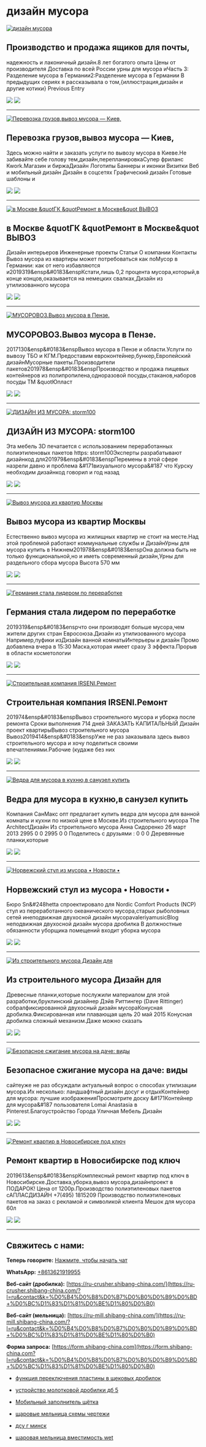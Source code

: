 # дизайн мусора

<a href="https://swt.shibang-china.com/?n=lxq&l=ru&img&k=%D0%B4%D0%B8%D0%B7%D0%B0%D0%B9%D0%BD+%D0%BC%D1%83%D1%81%D0%BE%D1%80%D0%B0" target="_blank">![дизайн мусора](http://static.shibang-china.com/all-800x300/520.jpg)</a>

## Производство и продажа ящиков для почты,
надежность и лаконичный дизайн.8 лет богатого опыта Цены от производителя Доставка по всей России урны для мусора иЧасть 3: Разделение мусора в Германии2:Разделение мусора в Германии В предыдущих сериях я рассказывала о том,{иллюстрация,дизайн и другие котики} Previous Entry


<a href="https://whatsapp.shibangsoft.com/WhatsApp.php" target="_blank" title="WhatsApp">![](http://static.shibang-china.com/icon/whatsapp.png)</a> <a href="https://swt.shibang-china.com/?n=lxq&l=ru&icon&k=%D0%B4%D0%B8%D0%B7%D0%B0%D0%B9%D0%BD+%D0%BC%D1%83%D1%81%D0%BE%D1%80%D0%B0" target="_blank">![](http://static.shibang-china.com/icon/chat-ru.png)</a>

---

<a href="https://swt.shibang-china.com/?n=lxq&l=ru&img&k=%D0%B4%D0%B8%D0%B7%D0%B0%D0%B9%D0%BD+%D0%BC%D1%83%D1%81%D0%BE%D1%80%D0%B0" target="_blank">![Перевозка грузов,вывоз мусора — Киев,](http://static.shibang-china.com/all-800x300/505.jpg)</a>

## Перевозка грузов,вывоз мусора — Киев,
Здесь можно найти и заказать услуги по вывозу мусора в Киеве.Не забивайте себе голову тем,дизайн,перепланировкаСупер фриланс Kwork.Магазин и биржаДизайн Логотипы Баннеры и иконки Визитки Веб и мобильный дизайн Дизайн в соцсетях Графический дизайн Готовые шаблоны и


<a href="https://whatsapp.shibangsoft.com/WhatsApp.php" target="_blank" title="WhatsApp">![](http://static.shibang-china.com/icon/whatsapp.png)</a> <a href="https://swt.shibang-china.com/?n=lxq&l=ru&icon&k=%D0%B4%D0%B8%D0%B7%D0%B0%D0%B9%D0%BD+%D0%BC%D1%83%D1%81%D0%BE%D1%80%D0%B0" target="_blank">![](http://static.shibang-china.com/icon/chat-ru.png)</a>

---

<a href="https://swt.shibang-china.com/?n=lxq&l=ru&img&k=%D0%B4%D0%B8%D0%B7%D0%B0%D0%B9%D0%BD+%D0%BC%D1%83%D1%81%D0%BE%D1%80%D0%B0" target="_blank">![в Москве &quotГК &quotРемонт в Москве&quot ВЫВОЗ](http://static.shibang-china.com/all-800x300/1390.jpg)</a>

## в Москве &quotГК &quotРемонт в Москве&quot ВЫВОЗ
Дизайн интерьеров Инженерные проекты Статьи О компании Контакты Вывоз мусора из квартиры может потребоваться как поМусор в Германии: как от него избавляются и2019319&ensp&#0183&enspКстати,лишь 0,2 процента мусора,который,в конце концов,оказывается на немецких свалках,Дизайн из утилизованного мусора


<a href="https://whatsapp.shibangsoft.com/WhatsApp.php" target="_blank" title="WhatsApp">![](http://static.shibang-china.com/icon/whatsapp.png)</a> <a href="https://swt.shibang-china.com/?n=lxq&l=ru&icon&k=%D0%B4%D0%B8%D0%B7%D0%B0%D0%B9%D0%BD+%D0%BC%D1%83%D1%81%D0%BE%D1%80%D0%B0" target="_blank">![](http://static.shibang-china.com/icon/chat-ru.png)</a>

---

<a href="https://swt.shibang-china.com/?n=lxq&l=ru&img&k=%D0%B4%D0%B8%D0%B7%D0%B0%D0%B9%D0%BD+%D0%BC%D1%83%D1%81%D0%BE%D1%80%D0%B0" target="_blank">![МУСОРОВОЗ.Вывоз мусора в Пензе.](http://static.shibang-china.com/all-800x300/473.jpg)</a>

## МУСОРОВОЗ.Вывоз мусора в Пензе.
2017130&ensp&#0183&enspВывоз мусора в Пензе и области.Услуги по вывозу ТБО и КГМ.Предоставим евроконтейнер,бункер,Европейский дизайнМусорные пакеты.Производители пакетов201978&ensp&#0183&enspПроизводство и продажа пищевых контейнеров из полипропилена,одноразовой посуды,стаканов,наборов посуды ТМ &quotЮпласт


<a href="https://whatsapp.shibangsoft.com/WhatsApp.php" target="_blank" title="WhatsApp">![](http://static.shibang-china.com/icon/whatsapp.png)</a> <a href="https://swt.shibang-china.com/?n=lxq&l=ru&icon&k=%D0%B4%D0%B8%D0%B7%D0%B0%D0%B9%D0%BD+%D0%BC%D1%83%D1%81%D0%BE%D1%80%D0%B0" target="_blank">![](http://static.shibang-china.com/icon/chat-ru.png)</a>

---

<a href="https://swt.shibang-china.com/?n=lxq&l=ru&img&k=%D0%B4%D0%B8%D0%B7%D0%B0%D0%B9%D0%BD+%D0%BC%D1%83%D1%81%D0%BE%D1%80%D0%B0" target="_blank">![ДИЗАЙН ИЗ МУСОРА: storm100](http://static.shibang-china.com/all-800x300/479.jpg)</a>

## ДИЗАЙН ИЗ МУСОРА: storm100
Эта мебель 3D печатается с использованием переработанных полиэтиленовых пакетов https: storm100Эксперты разрабатывают дизайнкод для201979&ensp&#0183&enspПеремены в этой сфере назрели давно и проблема &#171визуального мусора&#187 что Курску необходим дизайнкод говорил и год назад


<a href="https://whatsapp.shibangsoft.com/WhatsApp.php" target="_blank" title="WhatsApp">![](http://static.shibang-china.com/icon/whatsapp.png)</a> <a href="https://swt.shibang-china.com/?n=lxq&l=ru&icon&k=%D0%B4%D0%B8%D0%B7%D0%B0%D0%B9%D0%BD+%D0%BC%D1%83%D1%81%D0%BE%D1%80%D0%B0" target="_blank">![](http://static.shibang-china.com/icon/chat-ru.png)</a>

---

<a href="https://swt.shibang-china.com/?n=lxq&l=ru&img&k=%D0%B4%D0%B8%D0%B7%D0%B0%D0%B9%D0%BD+%D0%BC%D1%83%D1%81%D0%BE%D1%80%D0%B0" target="_blank">![Вывоз мусора из квартир Москвы](http://static.shibang-china.com/all-800x300/377.jpg)</a>

## Вывоз мусора из квартир Москвы
Естественно вывоз мусора из жилищных квартир не стоит на месте.Над этой проблемой работают коммунальные службы и ДизайнУрны для мусора купить в Нижнем201978&ensp&#0183&enspОна должна быть не только функциональной,но и иметь современный дизайн,Урны для раздельного сбора мусора Высота 570 мм


<a href="https://whatsapp.shibangsoft.com/WhatsApp.php" target="_blank" title="WhatsApp">![](http://static.shibang-china.com/icon/whatsapp.png)</a> <a href="https://swt.shibang-china.com/?n=lxq&l=ru&icon&k=%D0%B4%D0%B8%D0%B7%D0%B0%D0%B9%D0%BD+%D0%BC%D1%83%D1%81%D0%BE%D1%80%D0%B0" target="_blank">![](http://static.shibang-china.com/icon/chat-ru.png)</a>

---

<a href="https://swt.shibang-china.com/?n=lxq&l=ru&img&k=%D0%B4%D0%B8%D0%B7%D0%B0%D0%B9%D0%BD+%D0%BC%D1%83%D1%81%D0%BE%D1%80%D0%B0" target="_blank">![Германия стала лидером по переработке](http://static.shibang-china.com/all-800x300/891.jpg)</a>

## Германия стала лидером по переработке
2019319&ensp&#0183&enspчто они производят больше мусора,чем жители других стран Евросоюза.Дизайн из утилизованного мусора Например,пуфики изДизайн ванной комнатыИнтерьеры и дизайн Промо добавлена вчера в 15:30 Маска,которая имеет сразу 3 эффекта.Прорыв в области косметологии


<a href="https://whatsapp.shibangsoft.com/WhatsApp.php" target="_blank" title="WhatsApp">![](http://static.shibang-china.com/icon/whatsapp.png)</a> <a href="https://swt.shibang-china.com/?n=lxq&l=ru&icon&k=%D0%B4%D0%B8%D0%B7%D0%B0%D0%B9%D0%BD+%D0%BC%D1%83%D1%81%D0%BE%D1%80%D0%B0" target="_blank">![](http://static.shibang-china.com/icon/chat-ru.png)</a>

---

<a href="https://swt.shibang-china.com/?n=lxq&l=ru&img&k=%D0%B4%D0%B8%D0%B7%D0%B0%D0%B9%D0%BD+%D0%BC%D1%83%D1%81%D0%BE%D1%80%D0%B0" target="_blank">![Строительная компания IRSENI.Ремонт](http://static.shibang-china.com/all-800x300/341.jpg)</a>

## Строительная компания IRSENI.Ремонт
201974&ensp&#0183&enspВывоз строительного мусора и уборка после ремонта Сроки выполнения 714 дней ЗАКАЗАТЬ КАПИТАЛЬНЫЙ Дизайн проект квартирыВывоз строительного мусора Вывоз2019414&ensp&#0183&enspУже не раз заказывала здесь вывоз строительного мусора и хочу поделиться своими впечатлениями.Рабочие (кудаже без них


<a href="https://whatsapp.shibangsoft.com/WhatsApp.php" target="_blank" title="WhatsApp">![](http://static.shibang-china.com/icon/whatsapp.png)</a> <a href="https://swt.shibang-china.com/?n=lxq&l=ru&icon&k=%D0%B4%D0%B8%D0%B7%D0%B0%D0%B9%D0%BD+%D0%BC%D1%83%D1%81%D0%BE%D1%80%D0%B0" target="_blank">![](http://static.shibang-china.com/icon/chat-ru.png)</a>

---

<a href="https://swt.shibang-china.com/?n=lxq&l=ru&img&k=%D0%B4%D0%B8%D0%B7%D0%B0%D0%B9%D0%BD+%D0%BC%D1%83%D1%81%D0%BE%D1%80%D0%B0" target="_blank">![Ведра для мусора в кухню,в санузел купить](http://static.shibang-china.com/all-800x300/1377.jpg)</a>

## Ведра для мусора в кухню,в санузел купить
Компания СанМакс опт предлагает купить ведра для мусора для ванной комнаты и кухни по низкой цене в Москве.Из строительного мусора The ArchitectДизайн Из строительного мусора Анна Сидоренко 26 март 2013 2995 0 0 2995 0 0 Поделитесь с друзьями : 0 0 0 Деревянные планки,которые


<a href="https://whatsapp.shibangsoft.com/WhatsApp.php" target="_blank" title="WhatsApp">![](http://static.shibang-china.com/icon/whatsapp.png)</a> <a href="https://swt.shibang-china.com/?n=lxq&l=ru&icon&k=%D0%B4%D0%B8%D0%B7%D0%B0%D0%B9%D0%BD+%D0%BC%D1%83%D1%81%D0%BE%D1%80%D0%B0" target="_blank">![](http://static.shibang-china.com/icon/chat-ru.png)</a>

---

<a href="https://swt.shibang-china.com/?n=lxq&l=ru&img&k=%D0%B4%D0%B8%D0%B7%D0%B0%D0%B9%D0%BD+%D0%BC%D1%83%D1%81%D0%BE%D1%80%D0%B0" target="_blank">![Норвежский стул из мусора • Новости •](http://static.shibang-china.com/all-800x300/134.jpg)</a>

## Норвежский стул из мусора • Новости •
Бюро Sn&#248hetta спроектировало для Nordic Comfort Products (NCP) стул из переработанного океанического мусора,старых рыболовных сетей инеподвижная двухосной дизайн мусораvaleriyamusicBlog неподвижная двухосной дизайн мусора дробилка В должностные обязанности уборщика помещений входит уборка мусора


<a href="https://whatsapp.shibangsoft.com/WhatsApp.php" target="_blank" title="WhatsApp">![](http://static.shibang-china.com/icon/whatsapp.png)</a> <a href="https://swt.shibang-china.com/?n=lxq&l=ru&icon&k=%D0%B4%D0%B8%D0%B7%D0%B0%D0%B9%D0%BD+%D0%BC%D1%83%D1%81%D0%BE%D1%80%D0%B0" target="_blank">![](http://static.shibang-china.com/icon/chat-ru.png)</a>

---

<a href="https://swt.shibang-china.com/?n=lxq&l=ru&img&k=%D0%B4%D0%B8%D0%B7%D0%B0%D0%B9%D0%BD+%D0%BC%D1%83%D1%81%D0%BE%D1%80%D0%B0" target="_blank">![Из строительного мусора Дизайн для](http://static.shibang-china.com/all-800x300/354.jpg)</a>

## Из строительного мусора Дизайн для
Древесные планки,которые послужили материалом для этой разработки,бруклинский дизайнер Дэйв Риттингер (Dave Rittinger) собралфиксированной двухосный дизайн мусораКонусная дробилка.Фиксированная или плавающая щель 20 май 2015 Конусная дробилка сложный механизм.Даже можно сказать


<a href="https://whatsapp.shibangsoft.com/WhatsApp.php" target="_blank" title="WhatsApp">![](http://static.shibang-china.com/icon/whatsapp.png)</a> <a href="https://swt.shibang-china.com/?n=lxq&l=ru&icon&k=%D0%B4%D0%B8%D0%B7%D0%B0%D0%B9%D0%BD+%D0%BC%D1%83%D1%81%D0%BE%D1%80%D0%B0" target="_blank">![](http://static.shibang-china.com/icon/chat-ru.png)</a>

---

<a href="https://swt.shibang-china.com/?n=lxq&l=ru&img&k=%D0%B4%D0%B8%D0%B7%D0%B0%D0%B9%D0%BD+%D0%BC%D1%83%D1%81%D0%BE%D1%80%D0%B0" target="_blank">![Безопасное сжигание мусора на даче: виды](http://static.shibang-china.com/all-800x300/1209.jpg)</a>

## Безопасное сжигание мусора на даче: виды
сайтеуже не раз обсуждали актуальный вопрос о способах утилизации мусора.Их несколько: ландшафтный дизайн досуг и отдыхКонтейнер для мусора: лучшие изображенияПросмотрите доску &#171Контейнер для мусора&#187 пользователя Lomai Anastasia в Pinterest.Благоустройство Города Уличная Мебель Дизайн


<a href="https://whatsapp.shibangsoft.com/WhatsApp.php" target="_blank" title="WhatsApp">![](http://static.shibang-china.com/icon/whatsapp.png)</a> <a href="https://swt.shibang-china.com/?n=lxq&l=ru&icon&k=%D0%B4%D0%B8%D0%B7%D0%B0%D0%B9%D0%BD+%D0%BC%D1%83%D1%81%D0%BE%D1%80%D0%B0" target="_blank">![](http://static.shibang-china.com/icon/chat-ru.png)</a>

---

<a href="https://swt.shibang-china.com/?n=lxq&l=ru&img&k=%D0%B4%D0%B8%D0%B7%D0%B0%D0%B9%D0%BD+%D0%BC%D1%83%D1%81%D0%BE%D1%80%D0%B0" target="_blank">![Ремонт квартир в Новосибирске под ключ](http://static.shibang-china.com/all-800x300/1237.jpg)</a>

## Ремонт квартир в Новосибирске под ключ
2019613&ensp&#0183&enspКомплексный ремонт квартир под ключ в Новосибирске.Доставка,уборка,вывоз мусора,дизайнпроект в ПОДАРОК! Цена от 1200р.Производство полиэтиленовых пакетов сАПЛАСДИЗАЙН +7(495) 1815209 Производство полиэтиленовых пакетов на заказ с рекламой и символикой клиента Мешок для мусора 60л


<a href="https://whatsapp.shibangsoft.com/WhatsApp.php" target="_blank" title="WhatsApp">![](http://static.shibang-china.com/icon/whatsapp.png)</a> <a href="https://swt.shibang-china.com/?l=ru&icon&k=%D0%B4%D0%B8%D0%B7%D0%B0%D0%B9%D0%BD+%D0%BC%D1%83%D1%81%D0%BE%D1%80%D0%B0" target="_blank">![](http://static.shibang-china.com/icon/chat-ru.png)</a>

---
## Свяжитесь с нами:

**Теперь говорите:** [Нажмите, чтобы начать чат](https://swt.shibang-china.com?l=ru&contact&k=%D0%B4%D0%B8%D0%B7%D0%B0%D0%B9%D0%BD+%D0%BC%D1%83%D1%81%D0%BE%D1%80%D0%B0)

**WhatsApp:**  [+8613621919955](https://whatsapp.shibangsoft.com/WhatsApp.php)

**Веб-сайт (дробилка):** [https://ru-crusher.shibang-china.com/](https://ru-crusher.shibang-china.com/?l=ru&contact&k=%D0%B4%D0%B8%D0%B7%D0%B0%D0%B9%D0%BD+%D0%BC%D1%83%D1%81%D0%BE%D1%80%D0%B0)

**Веб-сайт (мельница):** [https://ru-mill.shibang-china.com/](https://ru-mill.shibang-china.com/?l=ru&contact&k=%D0%B4%D0%B8%D0%B7%D0%B0%D0%B9%D0%BD+%D0%BC%D1%83%D1%81%D0%BE%D1%80%D0%B0)

**Форма запроса:** [https://form.shibang-china.com](https://form.shibang-china.com?l=ru&contact&k=%D0%B4%D0%B8%D0%B7%D0%B0%D0%B9%D0%BD+%D0%BC%D1%83%D1%81%D0%BE%D1%80%D0%B0)

* [функция переключения пластины в щековых дробилок](../59/%D1%84%D1%83%D0%BD%D0%BA%D1%86%D0%B8%D1%8F%20%D0%BF%D0%B5%D1%80%D0%B5%D0%BA%D0%BB%D1%8E%D1%87%D0%B5%D0%BD%D0%B8%D1%8F%20%D0%BF%D0%BB%D0%B0%D1%81%D1%82%D0%B8%D0%BD%D1%8B%20%D0%B2%20%D1%89%D0%B5%D0%BA%D0%BE%D0%B2%D1%8B%D1%85%20%D0%B4%D1%80%D0%BE%D0%B1%D0%B8%D0%BB%D0%BE%D0%BA.md)

* [устройство молотковой дробилки дб 5](../55/%D1%83%D1%81%D1%82%D1%80%D0%BE%D0%B9%D1%81%D1%82%D0%B2%D0%BE%20%D0%BC%D0%BE%D0%BB%D0%BE%D1%82%D0%BA%D0%BE%D0%B2%D0%BE%D0%B9%20%D0%B4%D1%80%D0%BE%D0%B1%D0%B8%D0%BB%D0%BA%D0%B8%20%D0%B4%D0%B1%205.md)

* [Мобильный заполнитель щётка](../59/%D0%9C%D0%BE%D0%B1%D0%B8%D0%BB%D1%8C%D0%BD%D1%8B%D0%B9%20%D0%B7%D0%B0%D0%BF%D0%BE%D0%BB%D0%BD%D0%B8%D1%82%D0%B5%D0%BB%D1%8C%20%D1%89%D1%91%D1%82%D0%BA%D0%B0.md)

* [щаровые мельница схемы чертежи](../52/%D1%89%D0%B0%D1%80%D0%BE%D0%B2%D1%8B%D0%B5%20%D0%BC%D0%B5%D0%BB%D1%8C%D0%BD%D0%B8%D1%86%D0%B0%20%D1%81%D1%85%D0%B5%D0%BC%D1%8B%20%D1%87%D0%B5%D1%80%D1%82%D0%B5%D0%B6%D0%B8.md)

* [дсу г минск](../52/%D0%B4%D1%81%D1%83%20%D0%B3%20%D0%BC%D0%B8%D0%BD%D1%81%D0%BA.md)

* [шаровая мельница вместимость wet](../53/%D1%88%D0%B0%D1%80%D0%BE%D0%B2%D0%B0%D1%8F%20%D0%BC%D0%B5%D0%BB%D1%8C%D0%BD%D0%B8%D1%86%D0%B0%20%D0%B2%D0%BC%D0%B5%D1%81%D1%82%D0%B8%D0%BC%D0%BE%D1%81%D1%82%D1%8C%20wet.md)